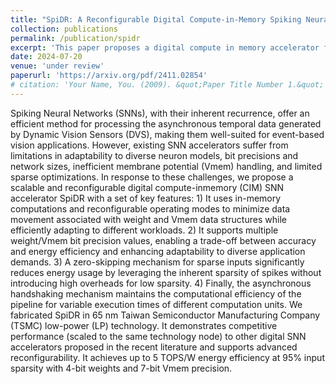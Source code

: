 ```yaml
---
title: "SpiDR: A Reconfigurable Digital Compute-in-Memory Spiking Neural Network Accelerator for Event-based Perception"
collection: publications
permalink: /publication/spidr
excerpt: 'This paper proposes a digital compute in memory accelerator for SNNs'
date: 2024-07-20
venue: 'under review'
paperurl: 'https://arxiv.org/pdf/2411.02854'
# citation: 'Your Name, You. (2009). &quot;Paper Title Number 1.&quot; <i>Journal 1</i>. 1(1).'
---
```


Spiking Neural Networks (SNNs), with their inherent recurrence, offer an efficient method for processing the asynchronous temporal data generated by Dynamic Vision Sensors (DVS), making them well-suited for event-based vision applications. However, existing SNN accelerators suffer from limitations in adaptability to diverse neuron models, bit precisions and network sizes, inefficient membrane potential (Vmem) handling, and limited sparse optimizations. In response to these challenges, we propose a scalable and reconfigurable digital compute-inmemory (CIM) SNN accelerator SpiDR with a set of key features: 1) It uses in-memory computations and reconfigurable operating modes to minimize data movement associated with weight and Vmem data structures while efficiently adapting to different workloads. 2) It supports multiple weight/Vmem bit precision values, enabling a trade-off between accuracy and energy efficiency and enhancing adaptability to diverse application demands. 3) A zero-skipping mechanism for sparse inputs significantly reduces energy usage by leveraging the inherent sparsity of spikes without introducing high overheads for low sparsity. 4) Finally, the asynchronous handshaking mechanism maintains the computational efficiency of the pipeline for variable execution times of different computation units. We fabricated SpiDR in 65 nm Taiwan Semiconductor Manufacturing Company (TSMC) low-power (LP) technology. It demonstrates competitive performance (scaled to the same technology node) to other digital SNN accelerators proposed in the recent literature and supports advanced reconfigurability. It achieves up to 5 TOPS/W energy efficiency at 95% input sparsity with 4-bit weights and 7-bit Vmem precision.